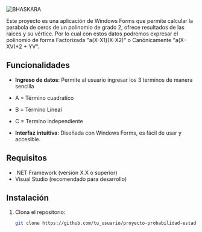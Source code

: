 ![BHASKARA]()


Este proyecto es una aplicación de Windows Forms que permite calcular la parabola de ceros de un polinomio de grado 2, ofrece resultados de las raices y su vértice.
Por lo cual con estos datos podremos expresar el polinomio de forma Factorizada "a(X-X1)(X-X2)" o Canónicamente "a(X-XV)*2 + YV".

## Funcionalidades

- **Ingreso de datos**: Permite al usuario ingresar los 3 terminos de manera sencilla
- A = Término cuadratico
- B = Término Lineal
- C = Termino independiente

- **Interfaz intuitiva**: Diseñada con Windows Forms, es fácil de usar y accesible.

## Requisitos

- .NET Framework (versión X.X o superior)
- Visual Studio (recomendado para desarrollo)

## Instalación

1. Clona el repositorio:

   ```bash
   git clone https://github.com/tu_usuario/proyecto-probabilidad-estadisticas.git

